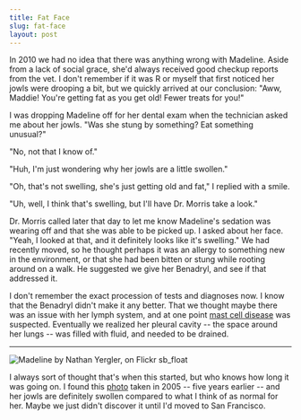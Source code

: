 ```yaml
---
title: Fat Face
slug: fat-face
layout: post
---
```

In 2010 we had no idea that there was anything wrong with Madeline. Aside from a lack of social grace, she'd always received good checkup reports from the vet. I don't remember if it was R or myself that first noticed her jowls were drooping a bit, but we quickly arrived at our conclusion: "Aww, Maddie! You're getting fat as you get old! Fewer treats for you!"

I was dropping Madeline off for her dental exam when the technician asked me about her jowls. "Was she stung by something? Eat something unusual?" 

"No, not that I know of." 

"Huh, I'm just wondering why her jowls are a little swollen." 

"Oh, that's not swelling, she's just getting old and fat," I replied with a smile.

"Uh, well, I think that's swelling, but I'll have Dr. Morris take a look."

Dr. Morris called later that day to let me know Madeline's sedation was wearing off and that she was able to be picked up. I asked about her face. "Yeah, I looked at that, and it definitely looks like it's swelling." We had recently moved, so he thought perhaps it was an allergy to something new in the environment, or that she had been bitten or stung while rooting around on a walk. He suggested we give her Benadryl, and see if that addressed it.

I don't remember the exact procession of tests and diagnoses now. I know that the Benadryl didn't make it any better. That we thought maybe there was an issue with her lymph system, and at one point [mast cell disease](http://en.wikipedia.org/wiki/Mastocytoma) was suspected. Eventually we realized her pleural cavity -- the space around her lungs -- was filled with fluid, and needed to be drained.

---

![Madeline by Nathan Yergler, on Flickr sb_float](https://farm1.staticflickr.com/22/26195351_b966b5c911_n.jpg)

I always sort of thought that's when this started, but who knows how long it was going on. I found this [photo](https://www.flickr.com/photos/nathan_y/26195351) taken in 2005 -- five years earlier -- and her jowls are definitely swollen compared to what I think of as normal for her. Maybe we just didn't discover it until I'd moved to San Francisco.
